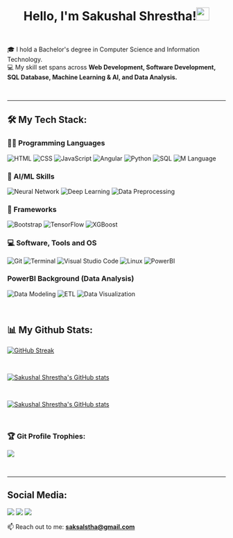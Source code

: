<h1 align="center">Hello, I'm Sakushal Shrestha!<img src="https://raw.githubusercontent.com/MartinHeinz/MartinHeinz/master/wave.gif" width="30px" height="30px" /></h1>
<br>

🎓 I hold a Bachelor's degree in Computer Science and Information Technology. <br>
💻 My skill set spans across <b>Web Development, Software Development, SQL Database, Machine Learning & AI, and Data Analysis.</b>

<br>


<!-- - ✍ You can find my resume here [Resume] -->



<hr>

<!--
**Sakushal/Sakushal** is a ✨ _special_ ✨ repository because its `README.md` (this file) appears on your GitHub profile.

Here are some ideas to get you started:

- 🔭 I’m currently working on ...
- 🌱 I’m currently learning ...
- 👯 I’m looking to collaborate on ...
- 🤔 I’m looking for help with ...
- 💬 Ask me about ...
- 📫 How to reach me: ...
- 😄 Pronouns: ...
- ⚡ Fun fact: ...
-->

## 🛠️  My Tech Stack:

### 👨‍💻 Programming Languages

<p>
<img alt="HTML" src="https://img.shields.io/badge/HTML%20-%23E34F26.svg?logo=html5&logoColor=white">
<img alt="CSS" src="https://img.shields.io/badge/CSS%20-%231572B6.svg?logo=css3&logoColor=white">
<img alt="JavaScript" src="https://img.shields.io/badge/JavaScript%20-%23F7DF1E.svg?logo=javascript&logoColor=black">
<img alt="Angular" src="https://img.shields.io/badge/Angular-DD0031?logo=angular&logoColor=white">
<img alt="Python" src="https://img.shields.io/badge/Python%20-%2314354C.svg?logo=python&logoColor=white">
<img alt="SQL" src="https://img.shields.io/badge/SQL%20-%23025E8C.svg?logo=amazon-dynamodb&logoColor=white">
<img alt="M Language" src="https://img.shields.io/badge/M%20Language-742774?logo=powerbi&logoColor=white">
</p>

### 🤖 AI/ML Skills
<p>
<img alt="Neural Network" src="https://img.shields.io/badge/Neural%20Network-FFD700?logo=apacheairflow&logoColor=black">
<img alt="Deep Learning" src="https://img.shields.io/badge/Deep%20Learning-FF1493?logo=tensorflow&logoColor=white">
<img alt="Data Preprocessing" src="https://img.shields.io/badge/Data%20Preprocessing-2E7D32?logo=databricks&logoColor=white">
</p>


### 🧰 Frameworks
<p>
<img alt="Bootstrap" src="https://img.shields.io/badge/Bootstrap-563D7C?style=for-the-badge&logo=bootstrap&logoColor=white">
<img alt="TensorFlow" src="https://img.shields.io/badge/TensorFlow-FF6F00?style=for-the-badge&logo=tensorflow&logoColor=white">
<img alt="XGBoost" src="https://img.shields.io/badge/XGBoost-E60000?style=for-the-badge&logo=scikitlearn&logoColor=white">

</p>

### 💻 Software, Tools and OS
<p>
<img alt="Git" src="https://img.shields.io/badge/Git%20-%23F05033.svg?logo=git&logoColor=white">
<img alt="Terminal" src="https://img.shields.io/badge/GNOME%20Terminal-%23F37626.svg?logo=GNOME%Terminal&logoColor=white">
<img alt="Visual Studio Code" src="https://img.shields.io/badge/Visual%20Studio%20Code-0078d7.svg?logo=visual-studio-code&logoColor=white">
<img alt="Linux" src="https://img.shields.io/badge/Linux-383838?logo=Linux&logoColor=white">
<img alt="PowerBI" src="https://img.shields.io/badge/PowerBI-F2C811?logo=powerbi&logoColor=black">
</p>

### PowerBI Background (Data Analysis)
<p>
<img alt="Data Modeling" src="https://img.shields.io/badge/Data%20Modeling-008080?logo=powerbi&logoColor=white">
<img alt="ETL" src="https://img.shields.io/badge/ETL-4CAF50?logo=apachespark&logoColor=white">
<img alt="Data Visualization" src="https://img.shields.io/badge/Data%20Visualization-F57C00?logo=tableau&logoColor=white">
</p>
<br>

## 📊 My Github Stats:
[![GitHub Streak](https://github-readme-streak-stats.herokuapp.com?user=Sakushal&theme=gruvbox&hide_border=true&date_format=M%20j%5B%2C%20Y%5D)](https://git.io/streak-stats)

<br>

[![Sakushal Shrestha's GitHub stats](https://github-readme-stats.vercel.app/api?username=Sakushal&show_icons=true&theme=gruvbox)](https://github.com/anuraghazra/github-readme-stats)

<br>

[![Sakushal Shrestha's GitHub stats](https://github-readme-stats.vercel.app/api/top-langs?username=Sakushal&show_icons=true&locale=en&layout=compact&theme=gruvbox)](https://github.com/anuraghazra/github-readme-stats)


<br/>

### 🏆 Git Profile Trophies:
<p align="left"><img src = "https://github-profile-trophy.vercel.app/?username=Sakushal&theme=juicyfresh&no-bg=true"/></p>
<br>

<hr>

## Social Media:
<a href="https://www.facebook.com/sakushal56/"><img src="https://img.icons8.com/fluency/48/000000/meta.png"/></a>
<a href="https://x.com/sakushal_sth"><img src="https://img.icons8.com/color/48/000000/twitter--v1.png"/></a>
<a href="https://www.linkedin.com/in/sakushal-shrestha-18706b218/"><img src="https://img.icons8.com/color/48/000000/linkedin.png"/></a>

📫 Reach out to me: <b>saksalstha@gmail.com</b>




